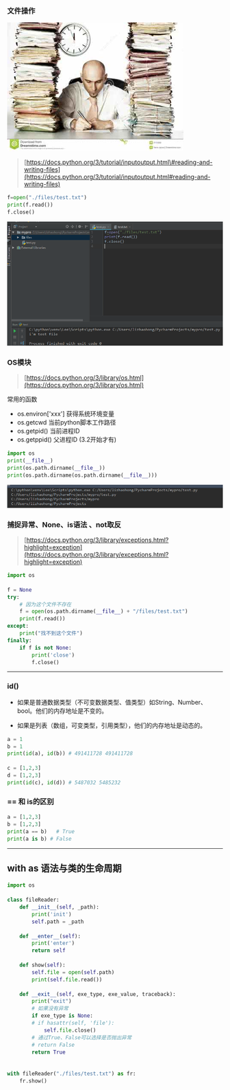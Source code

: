 ### 文件操作

![](/assets/sadasdzxzxcximport.png)

> [https://docs.python.org/3/tutorial/inputoutput.html\#reading-and-writing-files](https://docs.python.org/3/tutorial/inputoutput.html#reading-and-writing-files)

```py
f=open("./files/test.txt")
print(f.read())
f.close()
```

![](/assets/23242import.png)

### OS模块

> [https://docs.python.org/3/library/os.html](https://docs.python.org/3/library/os.html)

常用的函数

* os.environ\['xxx'\]   获得系统环境变量
* os.getcwd 当前python脚本工作路径
* os.getpid\(\) 当前进程ID
* os.getppid\(\)  父进程ID \(3.2开始才有\)

```py
import os
print(__file__)
print(os.path.dirname(__file__))
print(os.path.dirname(os.path.dirname(__file__)))
```

![](/assets/12435345345345import.png)

### 捕捉异常、None、is语法 、not取反

> [https://docs.python.org/3/library/exceptions.html?highlight=exception](https://docs.python.org/3/library/exceptions.html?highlight=exception)

```py
import os

f = None
try:
    # 因为这个文件不存在
    f = open(os.path.dirname(__file__) + "/files/test.txt")
    print(f.read())
except:
    print("找不到这个文件")
finally:
    if f is not None:
        print('close')
        f.close()
```

---

### id\(\)

* 如果是普通数据类型（不可变数据类型、值类型）如String、Number、bool。他们的内存地址是不变的。

* 如果是列表（数组，可变类型，引用类型），他们的内存地址是动态的。

```py
a = 1
b = 1
print(id(a), id(b)) # 491411728 491411728

c = [1,2,3]
d = [1,2,3]
print(id(c), id(d)) # 5487032 5485232
```

### == 和 is的区别

```py
a = [1,2,3]
b = [1,2,3]
print(a == b)   # True
print(a is b) # False
```

---

## with as 语法与类的生命周期

```py
import os

class fileReader:
    def __init__(self, _path):
        print('init')
        self.path = _path

    def __enter__(self):
        print('enter')
        return self

    def show(self):
        self.file = open(self.path)
        print(self.file.read())

    def __exit__(self, exe_type, exe_value, traceback):
        print("exit")
        # 如果没有异常
        if exe_type is None:
        # if hasattr(self, 'file'):
            self.file.close()
        # 通过True、False可以选择是否抛出异常
        # return False
        return True


with fileReader("./files/test.txt") as fr:
    fr.show()
```



